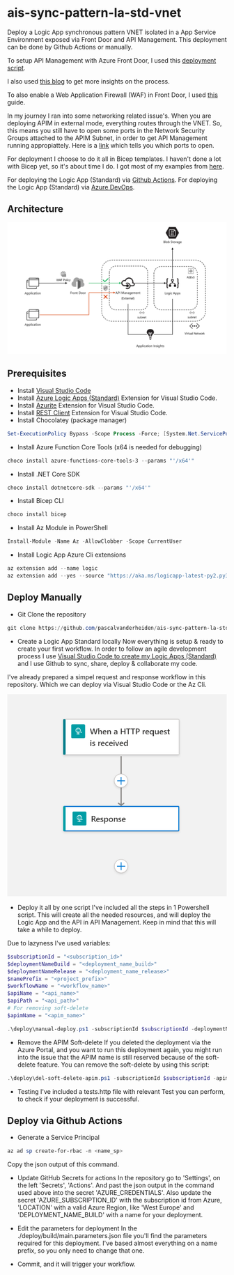 # ais-sync-pattern-la-std-vnet

Deploy a Logic App synchronous pattern VNET isolated in a App Service Environment exposed via Front Door and API Management. This deployment can be done by Github Actions or manually.

To setup API Management with Azure Front Door, I used this [deployment script](https://github.com/Azure/azure-quickstart-templates/tree/master/quickstarts/microsoft.network/front-door-api-management).

I also used [this blog](https://techcommunity.microsoft.com/t5/azure-paas-blog/integrate-azure-front-door-with-azure-api-management/ba-p/2654925) to get more insights on the process.

To also enable a Web Application Firewall (WAF) in Front Door, I used [this](https://docs.microsoft.com/en-us/azure/web-application-firewall/afds/waf-front-door-create-portal) guide.

In my journey I ran into some networking related issue's. When you are deploying APIM in external mode, everything routes through the VNET. So, this means you still have to open some ports in the Network Security Groups attached to the APIM Subnet, in order to get API Management running appropiattely. Here is a [link](https://docs.microsoft.com/en-us/azure/api-management/api-management-using-with-vnet?tabs=stv2#control-plane-ip-addresses) which tells you which ports to open.

For deployment I choose to do it all in Bicep templates. I haven't done a lot with Bicep yet, so it's about time I do. I got most of my examples from [here](https://github.com/Azure/bicep/tree/main/docs/examples).

For deploying the Logic App (Standard) via [Github Actions](https://github.com/Azure/logicapps/tree/master/github-sample).
For deploying the Logic App (Standard) via [Azure DevOps](https://github.com/Azure/logicapps/tree/master/azure-devops-sample).

## Architecture

![ais-dapr-apim](docs/images/arch.png)

## Prerequisites

* Install [Visual Studio Code](https://code.visualstudio.com/download)
* Install [Azure Logic Apps (Standard)](https://marketplace.visualstudio.com/items?itemName=ms-azuretools.vscode-azurelogicapps) Extension for Visual Studio Code.
* Install [Azurite](https://marketplace.visualstudio.com/items?itemName=Azurite.azurite) Extension for Visual Studio Code.
* Install [REST Client](https://marketplace.visualstudio.com/items?itemName=humao.rest-client) Extension for Visual Studio Code.
* Install Chocolatey (package manager)

```ps1
Set-ExecutionPolicy Bypass -Scope Process -Force; [System.Net.ServicePointManager]::SecurityProtocol = [System.Net.ServicePointManager]::SecurityProtocol -bor 3072; iex ((New-Object System.Net.WebClient).DownloadString('https://community.chocolatey.org/install.ps1'))
```

* Install Azure Function Core Tools (x64 is needed for debugging)

```ps1
choco install azure-functions-core-tools-3 --params "'/x64'"
```

* Install .NET Core SDK

```ps1
choco install dotnetcore-sdk --params "'/x64'"
```

* Install Bicep CLI

```ps1
choco install bicep
```

* Install Az Module in PowerShell

```ps1
Install-Module -Name Az -AllowClobber -Scope CurrentUser
```

* Install Logic App Azure Cli extensions

```ps1
az extension add --name logic
az extension add --yes --source "https://aka.ms/logicapp-latest-py2.py3-none-any.whl"
```

## Deploy Manually

* Git Clone the repository

```ps1
git clone https://github.com/pascalvanderheiden/ais-sync-pattern-la-std-vnet.git
```

* Create a Logic App Standard locally
Now everything is setup & ready to create your first workflow. In order to follow an agile development process I use [Visual Studio Code to create my Logic Apps (Standard)](https://docs.microsoft.com/en-us/azure/logic-apps/create-single-tenant-workflows-visual-studio-code) and I use Github to sync, share, deploy & collaborate my code.

I've already prepared a simpel request and response workflow in this repository. Which we can deploy via Visual Studio Code or the Az Cli.

![ais-syc-pattern-la-std-vnet](docs/images/logic-app-designer.png)

* Deploy it all by one script
I've included all the steps in 1 Powershell script. This will create all the needed resources, and will deploy the Logic App and the API in API Management. Keep in mind that this will take a while to deploy.

Due to lazyness I've used variables:

```ps1
$subscriptionId = "<subscription_id>"
$deploymentNameBuild = "<deployment_name_build>"
$deploymentNameRelease = "<deployment_name_release>"
$namePrefix = "<project_prefix>"
$workflowName = "<workflow_name>"
$apiName = "<api_name>"
$apiPath = "<api_path>"
# For removing soft-delete
$apimName = "<apim_name>"
```

```ps1
.\deploy\manual-deploy.ps1 -subscriptionId $subscriptionId -deploymentNameBuild $deploymentNameBuild -deploymentNameRelease $deploymentNameRelease -namePrefix $namePrefix -workflowName $workflowName -apiName $apiName -apiPath $apiPath
```

* Remove the APIM Soft-delete
If you deleted the deployment via the Azure Portal, and you want to run this deployment again, you might run into the issue that the APIM name is still reserved because of the soft-delete feature. You can remove the soft-delete by using this script:

```ps1
.\deploy\del-soft-delete-apim.ps1 -subscriptionId $subscriptionId -apimName $apimName
```

* Testing
I've included a tests.http file with relevant Test you can perform, to check if your deployment is successful.

## Deploy via Github Actions

* Generate a Service Principal

```ps1
az ad sp create-for-rbac -n <name_sp> 
```

Copy the json output of this command.

* Update GitHub Secrets for actions
In the repository go to 'Settings', on the left 'Secrets', 'Actions'.
And past the json output in the command used above into the secret 'AZURE_CREDENTIALS'.
Also update the secret 'AZURE_SUBSCRIPTION_ID' with the subscription id from Azure, 'LOCATION' with a valid Azure Region, like 'West Europe' and 'DEPLOYMENT_NAME_BUILD' with a name for your deployment.  

* Edit the parameters for deployment
In the ./deploy/build/main.parameters.json file you'll find the parameters required for this deployment. I've based almost everything on a name prefix, so you only need to change that one. 

* Commit, and it will trigger your workflow.
